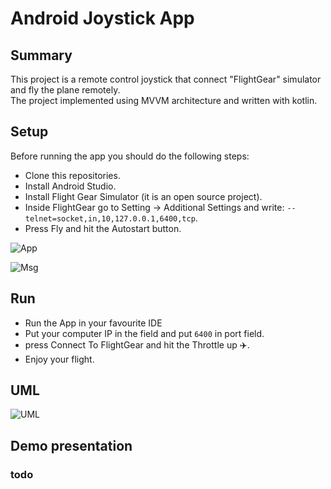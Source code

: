 # Android Joystick App

## Summary
This project is a remote control joystick that connect "FlightGear" simulator and fly the plane remotely.<br/> 
The project implemented using MVVM architecture and written with kotlin.<br/>

## Setup
Before running the app you should do the following steps:
* Clone this repositories.
* Install Android Studio.
* Install Flight Gear Simulator (it is an open source project).
* Inside FlightGear go to Setting -> Additional Settings and write:
``--telnet=socket,in,10,127.0.0.1,6400,tcp``.
* Press Fly and hit the Autostart button.

![App](https://user-images.githubusercontent.com/60196825/123525379-dcc35180-d6d8-11eb-8a40-428ac9f3342f.png)

![Msg](https://user-images.githubusercontent.com/60196825/123525430-417eac00-d6d9-11eb-8c10-2e22e527ae12.png)

## Run
* Run the App in your favourite IDE
* Put your computer IP in the field and put ``6400`` in port field.
* press Connect To FlightGear and hit the Throttle up :airplane:.
* Enjoy your flight.

## UML
![UML](https://user-images.githubusercontent.com/60196825/123525299-3a0ad300-d6d8-11eb-917c-306fd31477f5.jpg)

## Demo presentation
### todo
